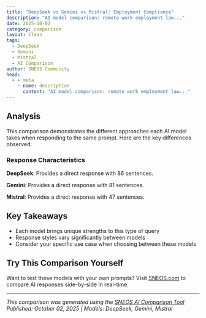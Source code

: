 ```yaml
---
title: "DeepSeek vs Gemini vs Mistral: Employment Compliance"
description: "AI model comparison: remote work employment law..."
date: 2025-10-02
category: comparison
layout: Clean
tags:
  - DeepSeek
  - Gemini
  - Mistral
  - AI Comparison
author: SNEOS Community
head:
  - - meta
    - name: description
      content: "AI model comparison: remote work employment law..."
---
```


<ChatComparison
  title="DeepSeek vs Gemini vs Mistral: Employment Compliance"
  prompt="remote work employment law"
  :responses='{
    "DeepSeek": "Of course. This is a complex and rapidly evolving area of law. Here is a comprehensive overview of the key employment law issues related to remote work.\n\n### Core Principle: The Employee\u0027s Physical Location Often Dictates the Governing Law\nUnlike traditional office work, a remote employee\u0027s \u0022worksite\u0022 is their home. This simple fact triggers a cascade of legal complexities, as employers must comply with the laws of the state (and sometimes the city/county) where the employee is physically performing the work, not just the state where the company is headquartered.\n\n---\n\n### Key Areas of Remote Work Employment Law\n\n#### 1. Wage and Hour Laws\nThis is one of the biggest areas of risk, especially for non-exempt (hourly) employees.\n\n*   **Tracking Time:** Employers must have a reliable system for remote non-exempt employees to record all hours worked. This includes any time spent checking emails or taking calls outside of \u0022normal\u0022 hours.\n*   **Overtime Pay:** Employers must pay overtime in accordance with the laws of the employee\u0027s state. State laws can be more generous than the federal Fair Labor Standards Act (FLSA). For example, California has daily overtime rules.\n*   **Meal and Rest Breaks:** States like California, Colorado, and New York have strict requirements for paid rest breaks and unpaid meal breaks. Employers are responsible for ensuring remote employees can take these breaks, which can be challenging to monitor.\n*   **Reimbursement for Business Expenses:** Many states, including California, Illinois, and Montana, have laws requiring employers to reimburse employees for necessary business expenses. For remote workers, this can include:\n    *   A portion of their internet and phone bill.\n    *   Office equipment like chairs, monitors, and headsets.\n    *   Software subscriptions required for their job.\n\n#### 2. Tax Implications\n*   **State Income Tax:** Employers must typically withhold state income tax for the state where the employee lives and works. This can create a tax burden for the employer if they now have a \u0022nexus\u0022 (a business presence) in that state.\n*   **Payroll Tax:** Companies are subject to the unemployment insurance and other payroll taxes of the states where their remote employees reside.\n*   **Corporate Tax Nexus:** Having an employee in a state can create a \u0022corporate nexus,\u0022 requiring the company to file and pay corporate income taxes in that state, even if it has no physical office there. This is a critical consideration for companies expanding their remote workforce.\n\n#### 3. Workplace Safety and Workers\u0027 Compensation\n*   **OSHA and the \u0022Home Office\u0022:** The federal Occupational Safety and Health Administration (OSHA) has stated it will not conduct inspections of home offices and does not hold employers responsible for home office safety. However, employers are still responsible for work-related injuries that occur in a home office.\n*   **Workers\u0027 Compensation:** If a remote employee is injured while performing their job duties at home, they are likely covered by workers\u0027 compensation. An example could be a repetitive strain injury from a poorly set up workstation or tripping over office equipment.\n*   **Best Practice:** Employers should provide ergonomic guidelines and safety information to remote employees and encourage them to set up a safe workspace.\n\n#### 4. Privacy and Data Security\n*   **Monitoring Employee Activity:** Employers have a right to monitor company-owned equipment and systems. However, the legality of monitoring varies by state.\n    *   **Notice is Key:** It is essential to have a clear, written policy informing employees that company systems are subject to monitoring (e.g., keystroke logging, screen monitoring, internet tracking).\n    *   **Consent:** In some jurisdictions, explicit employee consent may be required.\n*   **Data Security:** Employers must take reasonable steps to protect sensitive company and customer data accessed from remote locations. This often requires implementing VPNs, multi-factor authentication, and security training for remote employees.\n\n#### 5. Discrimination and Harassment\nEmployment laws like Title VII of the Civil Rights Act, the Americans with Disabilities Act (ADA), and the Age Discrimination in Employment Act (ADEA) apply fully to remote workers.\n\n*   **Reasonable Accommodation:** The ADA\u0027s requirement to provide reasonable accommodations for employees with disabilities extends to remote work. This could include providing specialized software, ergonomic furniture, or a modified work schedule.\n*   **Harassment:** Harassment can still occur in a virtual environment through video calls, instant messages, or emails. Employers must have clear anti-harassment policies and procedures for reporting and investigating complaints, even for a fully remote team.\n\n#### 6. Leave Laws\nEmployers must comply with the federal Family and Medical Leave Act (FMLA) and state/local leave laws in the jurisdictions where their remote employees work. State leave laws (e.g., in New York, California, New Jersey) often provide more generous benefits than the FMLA and have different eligibility requirements.\n\n#### 7. Posting and Notice Requirements\nEmployers are legally required to display certain labor law posters in the workplace. For remote workers, the \u0022workplace\u0022 is their home. Best practices include:\n*   Emailing digital copies of required posters to remote employees.\n*   Providing a link to an internal site where all required notices are posted.\n*   Including an acknowledgment of receipt in the employee handbook.\n\n---\n\n### Best Practices for Employers\n\nTo manage these legal risks, companies should implement the following:\n\n1.  **Create a Comprehensive Remote Work Policy:** This document is critical. It should address:\n    *   Eligibility and approval process.\n    *   Work hours, availability, and time-tracking procedures.\n    *   Expense reimbursement procedures.\n    *   Data security and equipment use rules.\n    *   Workplace safety and ergonomics.\n    *   Performance expectations.\n2.  **Determine a \u0022Work Location\u0022 for Each Employee:** Formally document the employee\u0027s primary work address (their home address) for tax and legal compliance purposes.\n3.  **Audit Your Multi-State Compliance:** Don\u0027t assume your home state\u0027s laws apply. Work with legal and HR experts to understand your obligations in every state where you have a remote employee. This includes minimum wage, overtime, leave, and final pay laws.\n4.  **Use a Geolocation Tool:** Implement technology to track where employees are primarily working from, especially for \u0022digital nomads\u0022 who may move without notification. This is vital for tax and legal compliance.\n5.  **Formalize Agreements with a \u0022Teleworking Agreement\u0022:** Have each remote worker sign an agreement that outlines their responsibilities, work location, work schedule, and confirms they have read and understand the company\u0027s remote work policies.\n6.  **Consult with Experts:** Given the complexity, consult with an employment attorney and a tax professional who specializes in multi-state employment.\n\n### The \u0022Digital Nomad\u0022 and International Remote Work\nAllowing employees to work from other countries introduces another layer of extreme complexity, including:\n*   Immigration and work visa requirements.\n*   Foreign corporate tax nexus and permanent establishment.\n*   Compliance with the host country\u0027s employment laws (which are often far more protective of employees than U.S. law).\n*   Data privacy regulations like the EU\u0027s GDPR.\n\nMost companies either prohibit international remote work or only allow it through a formal, managed program often using a Professional Employer Organization (PEO) or Employer of Record (EOR) to handle the legal and tax compliance.\n\n**Disclaimer:** This information is for educational purposes only and does not constitute legal advice. Employers should consult with qualified legal counsel to address their specific situation.",
    "Gemini": "Okay, let\u0027s break down the complexities of remote work employment law. This is a rapidly evolving area, and laws vary significantly depending on location.  I\u0027ll provide a general overview, but remember that **this is not legal advice, and you should consult with an employment lawyer for specific guidance on your situation.**\n\n**Key Areas of Concern in Remote Work Employment Law:**\n\n1.  **Wage and Hour Laws:**\n\n    *   **Minimum Wage and Overtime:**  Remote workers are generally entitled to the same minimum wage and overtime protections as on-site employees.  This is governed by the Fair Labor Standards Act (FLSA) at the federal level in the US and by state laws.  Accurately tracking hours worked is crucial, especially for non-exempt (hourly) employees.  Employers need to have systems in place to ensure accurate timekeeping, even when they can\u0027t directly observe the employee.\n    *   **\u0022Working Time\u0022:**  Defining what constitutes \u0022working time\u0022 can be tricky in a remote environment.  Answering emails after hours, being \u0022on call,\u0022 or attending virtual meetings outside of regular hours may be compensable.\n    *   **Meal and Rest Breaks:**  Remote workers are usually entitled to the same meal and rest breaks as on-site employees, as dictated by state and federal law (where applicable).  Employers must ensure employees are aware of their rights and have the opportunity to take these breaks.\n\n2.  **Worker Classification (Employee vs. Independent Contractor):**\n\n    *   **Misclassification is a major issue:**  Employers sometimes try to classify remote workers as independent contractors to avoid paying benefits, taxes, and complying with employment laws.  This is often illegal.\n    *   **The \u0022Control\u0022 Test:**  The key factor in determining employee vs. contractor status is the degree of control the employer has over the worker.  If the employer controls *how* the work is done, dictates the hours, provides tools and equipment, and has a right to terminate the relationship, the worker is likely an employee. Independent contractors have more autonomy.\n    *   **Consequences of Misclassification:**  Significant penalties for employers, including back taxes, unpaid wages, and fines.\n\n3.  **Workplace Safety and Health (OSHA):**\n\n    *   **Employer Responsibility:** Employers generally have a responsibility to provide a safe working environment, even for remote workers.  This can be a challenging area.\n    *   **Home Office Inspections:**  Employers generally *cannot* conduct routine, unannounced inspections of remote workers\u0027 homes.  However, they *may* have a right to inspect if there\u0027s a legitimate safety concern and the employee consents.\n    *   **Ergonomics:**  Employers should provide guidance and resources on proper ergonomics to prevent injuries.  This may include providing ergonomic equipment or offering training on setting up a safe workstation.\n    *   **Accidents at Home:**  If a remote worker is injured while working at home, it could be considered a workers\u0027 compensation claim.  The specific circumstances of the injury will be critical.\n\n4.  **Data Security and Privacy:**\n\n    *   **Protecting Company Data:**  Employers must take steps to protect confidential company data when employees are working remotely.  This includes implementing security protocols, providing secure devices, and training employees on data security best practices.\n    *   **Employee Privacy:**  Employers must also respect employee privacy.  They generally cannot monitor employees\u0027 computers or internet activity without a legitimate business reason and proper notice.  Laws regarding electronic monitoring vary widely.\n    *   **GDPR and CCPA:** If the company handles data of individuals in the EU or California, the General Data Protection Regulation (GDPR) and the California Consumer Privacy Act (CCPA) (and its successor, CPRA) will apply to remote workers as well.\n\n5.  **Discrimination and Harassment:**\n\n    *   **Remote workers are protected:**  Anti-discrimination laws (based on race, religion, gender, age, disability, etc.) apply equally to remote workers.\n    *   **Virtual Harassment:**  Harassment can occur in a virtual environment through email, chat, video conferencing, and other forms of electronic communication.  Employers must have policies and procedures in place to prevent and address virtual harassment.\n    *   **Reasonable Accommodation:**  Employers must provide reasonable accommodations to remote workers with disabilities, as required by the Americans with Disabilities Act (ADA).  This might include providing assistive technology, adjusting work schedules, or modifying job duties.\n\n6.  **Taxes:**\n\n    *   **State Income Tax:**  Determining which state an employee pays income tax to can be complicated when the employee lives and works in a different state than the employer\u0027s headquarters.  \u0022Convenience of the Employer\u0022 rules exist in some states (like New York), which can impact tax liability.\n    *   **Nexus:**  Having remote employees in a particular state might create \u0022nexus\u0022 for the employer, meaning the employer is required to register and pay taxes in that state.\n    *   **Consult with a tax professional:** It is important for both employers and employees to understand the tax implications of remote work arrangements.\n\n7.  **Benefits:**\n\n    *   **Equal Access:** Remote workers are generally entitled to the same benefits as on-site employees, such as health insurance, retirement plans, and paid time off.\n    *   **State-Specific Benefits:** Some states have specific laws regarding benefits, such as paid family leave or sick leave, that may apply to remote workers.\n\n8.  **Contractual Agreements and Policies:**\n\n    *   **Remote Work Agreement:**  A written remote work agreement is essential.  It should address issues such as:\n        *   Work schedule and availability\n        *   Performance expectations\n        *   Communication protocols\n        *   Data security\n        *   Use of company equipment\n        *   Expense reimbursement\n        *   Termination provisions\n    *   **Remote Work Policy:** A clear and comprehensive remote work policy is important to ensure consistency and fairness. It should outline the company\u0027s expectations for remote workers, as well as the company\u0027s responsibilities.\n\n9.  **International Remote Work:**\n\n    *   **Highly Complex:**  Employing remote workers in other countries is *extremely* complex and requires careful consideration of the laws in each country.\n    *   **Immigration:**  Employees typically need the legal right to work in the country where they are physically located.\n    *   **Labor Laws:**  Foreign labor laws regarding wages, hours, benefits, termination, and other employment matters will apply.\n    *   **Tax Laws:**  Both the employer and employee may have tax obligations in the foreign country.\n    *   **Data Privacy:** GDPR and other international data privacy laws must be followed.\n    *   **Consult with international legal and tax experts.**\n\n**Key Considerations for Employers:**\n\n*   **Develop a comprehensive remote work policy.**\n*   **Clearly define expectations for remote workers.**\n*   **Implement robust data security measures.**\n*   **Provide training on data security, ergonomics, and harassment prevention.**\n*   **Ensure accurate timekeeping for hourly employees.**\n*   **Comply with all applicable wage and hour laws.**\n*   **Respect employee privacy.**\n*   **Consult with legal counsel to ensure compliance.**\n\n**Key Considerations for Employees:**\n\n*   **Understand your rights as a remote worker.**\n*   **Review your employer\u0027s remote work policy.**\n*   **Maintain a safe and ergonomic workspace.**\n*   **Protect company data.**\n*   **Accurately track your time.**\n*   **Communicate effectively with your employer.**\n*   **Seek legal advice if you have concerns about your rights.**\n\n**Disclaimer:** *I am an AI chatbot and cannot provide legal advice.  This information is for general educational purposes only.  You should consult with a qualified employment lawyer to discuss your specific situation.*\n",
    "Mistral": "Remote work employment law varies by country and even by local jurisdictions within countries. However, there are some common legal considerations that generally apply to remote work arrangements. Here are some key areas to consider:\n\n### 1. **Employment Contracts**\n   - **Clear Terms**: Ensure that the employment contract clearly outlines the terms of remote work, including expectations for hours, communication, and performance metrics.\n   - **Jurisdiction**: Specify the governing law and jurisdiction, especially if the employee is working from a different location than the employer\u0027s headquarters.\n\n### 2. **Labor Laws**\n   - **Minimum Wage and Overtime**: Ensure compliance with minimum wage and overtime laws, which can vary by location.\n   - **Working Hours**: Establish clear working hours and ensure that employees are not working excessive hours without proper compensation.\n\n### 3. **Health and Safety**\n   - **Work Environment**: Employers may have a duty to ensure that the remote work environment is safe. This can include ergonomic considerations and safety checks.\n   - **Mental Health**: Consider policies to support the mental health of remote workers, who may face isolation and stress.\n\n### 4. **Data Protection and Security**\n   - **Confidentiality**: Ensure that remote workers have secure access to company data and that they understand their obligations regarding data protection.\n   - **Cybersecurity**: Implement cybersecurity measures to protect against data breaches and unauthorized access.\n\n### 5. **Tax and Social Security**\n   - **Tax Obligations**: Understand the tax implications of having employees work remotely, especially if they are in different countries or states.\n   - **Social Security Contributions**: Ensure compliance with social security and pension contributions, which can vary by jurisdiction.\n\n### 6. **Employee Rights**\n   - **Leave Policies**: Ensure that remote workers have access to the same leave policies as on-site workers, including sick leave, vacation, and family leave.\n   - **Discrimination and Harassment**: Implement policies to prevent discrimination and harassment, and ensure that remote workers have access to reporting mechanisms.\n\n### 7. **Intellectual Property**\n   - **Ownership of Work**: Clearly define the ownership of intellectual property created by remote workers.\n   - **Non-Disclosure Agreements**: Ensure that remote workers sign non-disclosure agreements to protect company secrets.\n\n### 8. **Communication and Collaboration**\n   - **Tools and Platforms**: Provide necessary tools and platforms for effective communication and collaboration.\n   - **Training**: Offer training on how to use these tools effectively.\n\n### 9. **Performance Management**\n   - **Goals and Objectives**: Set clear goals and objectives for remote workers.\n   - **Feedback**: Establish regular feedback mechanisms to monitor performance and provide support.\n\n### 10. **Legal Compliance**\n   - **Local Laws**: Ensure compliance with local labor laws, which can vary significantly.\n   - **Regulatory Requirements**: Be aware of any industry-specific regulatory requirements that may apply to remote work.\n\n### 11. **Equipment and Resources**\n   - **Provision of Equipment**: Determine whether the employer will provide necessary equipment (e.g., computers, internet access) or if the employee is responsible for these.\n   - **Reimbursement**: Consider policies for reimbursing employees for work-related expenses.\n\n### 12. **Termination and Disciplinary Actions**\n   - **Procedures**: Establish clear procedures for disciplinary actions and termination, ensuring compliance with local laws.\n   - **Notice Periods**: Ensure that notice periods and severance pay are in line with legal requirements.\n\n### Country-Specific Considerations\n- **United States**: Federal laws such as the Fair Labor Standards Act (FLSA) and state-specific laws may apply.\n- **European Union**: The EU has specific regulations regarding data protection (GDPR) and working conditions.\n- **Other Countries**: Each country has its own set of labor laws and regulations that must be considered.\n\n### Conclusion\nRemote work employment law is a complex and evolving area. Employers should consult with legal experts to ensure compliance with all relevant laws and regulations. Regularly reviewing and updating policies can help maintain a productive and legally compliant remote work environment."
  }'
  published-date="01:52"
/>

## Analysis

This comparison demonstrates the different approaches each AI model takes when responding to the same prompt. Here are the key differences observed:

### Response Characteristics

**DeepSeek**: Provides a direct response with 86 sentences. 

**Gemini**: Provides a direct response with 81 sentences. 

**Mistral**: Provides a direct response with 47 sentences. 

## Key Takeaways

- Each model brings unique strengths to this type of query
- Response styles vary significantly between models
- Consider your specific use case when choosing between these models

## Try This Comparison Yourself

Want to test these models with your own prompts? Visit [SNEOS.com](https://sneos.com) to compare AI responses side-by-side in real-time.

---

*This comparison was generated using the [SNEOS AI Comparison Tool](https://sneos.com)*
*Published: October 02, 2025 | Models: DeepSeek, Gemini, Mistral*
